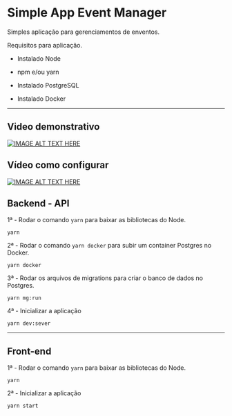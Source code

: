 # Simple App Event Manager

Simples aplicação para gerenciamentos de enventos.

Requisitos para aplicação.

- Instalado Node

- npm e/ou yarn

- Instalado PostgreSQL

- Instalado Docker

---

## Video demonstrativo

[![IMAGE ALT TEXT HERE](https://img.youtube.com/vi/TC_ZZyIs9wo/maxresdefault.jpg)](https://youtu.be/TC_ZZyIs9wo)

## Vídeo como configurar

[![IMAGE ALT TEXT HERE](https://img.youtube.com/vi/TsmCYJWq6Sw/maxresdefault.jpg)](https://youtu.be/TsmCYJWq6Sw)

## Backend - API

1ª - Rodar o comando `yarn` para baixar as bibliotecas do Node.

```
yarn
```

2ª - Rodar o comando `yarn docker` para subir um container Postgres no Docker.

```
yarn docker
```

3ª - Rodar os arquivos de migrations para criar o banco de dados no Postgres.

```
yarn mg:run
```

4ª - Inicializar a aplicação

```
yarn dev:sever
```

---

## Front-end

1ª - Rodar o comando `yarn` para baixar as bibliotecas do Node.

```
yarn
```

2ª - Inicializar a aplicação

```
yarn start
```
